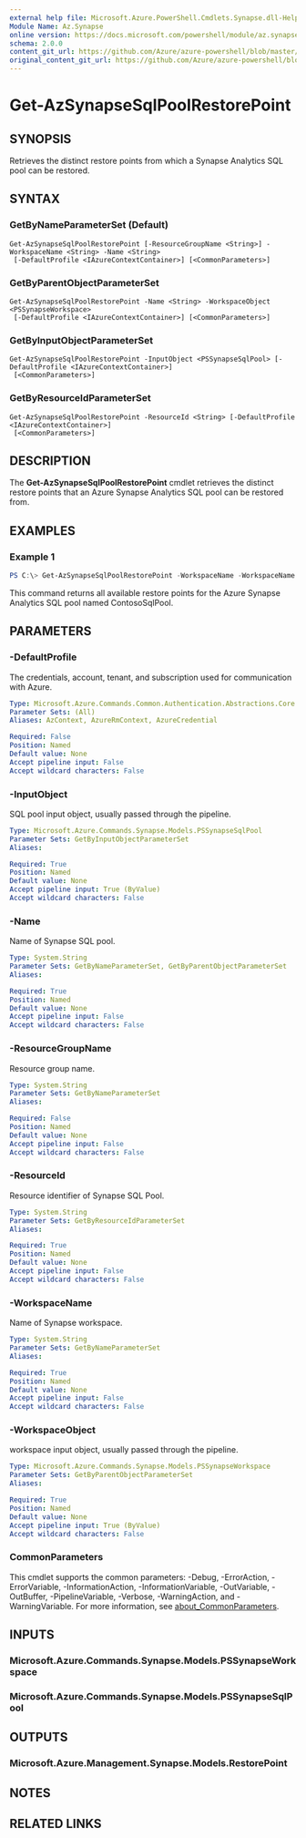 ```yaml
---
external help file: Microsoft.Azure.PowerShell.Cmdlets.Synapse.dll-Help.xml
Module Name: Az.Synapse
online version: https://docs.microsoft.com/powershell/module/az.synapse/get-azsynapsesqlpoolrestorepoint
schema: 2.0.0
content_git_url: https://github.com/Azure/azure-powershell/blob/master/src/Synapse/Synapse/help/Get-AzSynapseSqlPoolRestorePoint.md
original_content_git_url: https://github.com/Azure/azure-powershell/blob/master/src/Synapse/Synapse/help/Get-AzSynapseSqlPoolRestorePoint.md
---
```


# Get-AzSynapseSqlPoolRestorePoint

## SYNOPSIS
Retrieves the distinct restore points from which a Synapse Analytics SQL pool can be restored.

## SYNTAX

### GetByNameParameterSet (Default)
```
Get-AzSynapseSqlPoolRestorePoint [-ResourceGroupName <String>] -WorkspaceName <String> -Name <String>
 [-DefaultProfile <IAzureContextContainer>] [<CommonParameters>]
```

### GetByParentObjectParameterSet
```
Get-AzSynapseSqlPoolRestorePoint -Name <String> -WorkspaceObject <PSSynapseWorkspace>
 [-DefaultProfile <IAzureContextContainer>] [<CommonParameters>]
```

### GetByInputObjectParameterSet
```
Get-AzSynapseSqlPoolRestorePoint -InputObject <PSSynapseSqlPool> [-DefaultProfile <IAzureContextContainer>]
 [<CommonParameters>]
```

### GetByResourceIdParameterSet
```
Get-AzSynapseSqlPoolRestorePoint -ResourceId <String> [-DefaultProfile <IAzureContextContainer>]
 [<CommonParameters>]
```

## DESCRIPTION
The **Get-AzSynapseSqlPoolRestorePoint** cmdlet retrieves the distinct restore points that an Azure Synapse Analytics SQL pool can be restored from.

## EXAMPLES

### Example 1
```powershell
PS C:\> Get-AzSynapseSqlPoolRestorePoint -WorkspaceName -WorkspaceName ContosoWorkspace -Name ContosoSqlPool
```

This command returns all available restore points for the Azure Synapse Analytics SQL pool named ContosoSqlPool.

## PARAMETERS

### -DefaultProfile
The credentials, account, tenant, and subscription used for communication with Azure.

```yaml
Type: Microsoft.Azure.Commands.Common.Authentication.Abstractions.Core.IAzureContextContainer
Parameter Sets: (All)
Aliases: AzContext, AzureRmContext, AzureCredential

Required: False
Position: Named
Default value: None
Accept pipeline input: False
Accept wildcard characters: False
```

### -InputObject
SQL pool input object, usually passed through the pipeline.

```yaml
Type: Microsoft.Azure.Commands.Synapse.Models.PSSynapseSqlPool
Parameter Sets: GetByInputObjectParameterSet
Aliases:

Required: True
Position: Named
Default value: None
Accept pipeline input: True (ByValue)
Accept wildcard characters: False
```

### -Name
Name of Synapse SQL pool.

```yaml
Type: System.String
Parameter Sets: GetByNameParameterSet, GetByParentObjectParameterSet
Aliases:

Required: True
Position: Named
Default value: None
Accept pipeline input: False
Accept wildcard characters: False
```

### -ResourceGroupName
Resource group name.

```yaml
Type: System.String
Parameter Sets: GetByNameParameterSet
Aliases:

Required: False
Position: Named
Default value: None
Accept pipeline input: False
Accept wildcard characters: False
```

### -ResourceId
Resource identifier of Synapse SQL Pool.

```yaml
Type: System.String
Parameter Sets: GetByResourceIdParameterSet
Aliases:

Required: True
Position: Named
Default value: None
Accept pipeline input: False
Accept wildcard characters: False
```

### -WorkspaceName
Name of Synapse workspace.

```yaml
Type: System.String
Parameter Sets: GetByNameParameterSet
Aliases:

Required: True
Position: Named
Default value: None
Accept pipeline input: False
Accept wildcard characters: False
```

### -WorkspaceObject
workspace input object, usually passed through the pipeline.

```yaml
Type: Microsoft.Azure.Commands.Synapse.Models.PSSynapseWorkspace
Parameter Sets: GetByParentObjectParameterSet
Aliases:

Required: True
Position: Named
Default value: None
Accept pipeline input: True (ByValue)
Accept wildcard characters: False
```

### CommonParameters
This cmdlet supports the common parameters: -Debug, -ErrorAction, -ErrorVariable, -InformationAction, -InformationVariable, -OutVariable, -OutBuffer, -PipelineVariable, -Verbose, -WarningAction, and -WarningVariable. For more information, see [about_CommonParameters](http://go.microsoft.com/fwlink/?LinkID=113216).

## INPUTS

### Microsoft.Azure.Commands.Synapse.Models.PSSynapseWorkspace

### Microsoft.Azure.Commands.Synapse.Models.PSSynapseSqlPool

## OUTPUTS

### Microsoft.Azure.Management.Synapse.Models.RestorePoint

## NOTES

## RELATED LINKS
